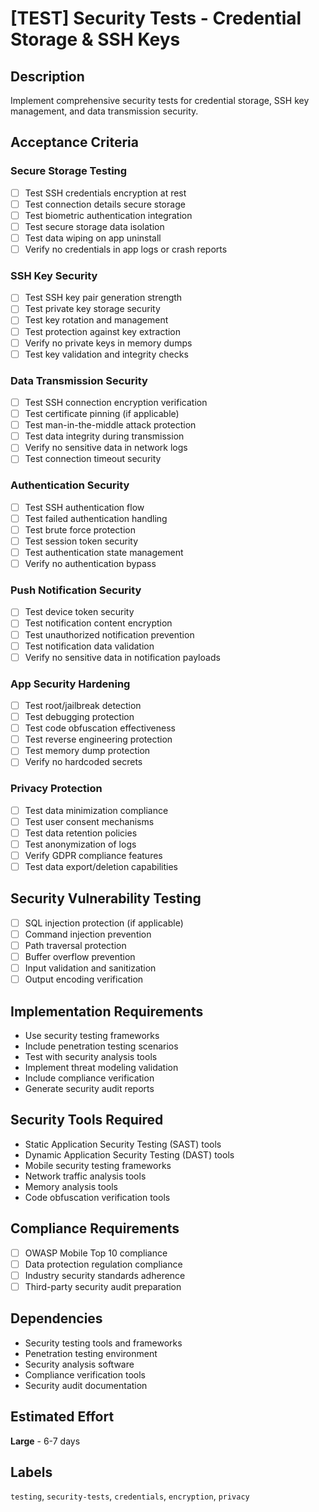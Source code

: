 # [TEST] Security Tests - Credential Storage & SSH Keys

## Description
Implement comprehensive security tests for credential storage, SSH key management, and data transmission security.

## Acceptance Criteria

### Secure Storage Testing
- [ ] Test SSH credentials encryption at rest
- [ ] Test connection details secure storage
- [ ] Test biometric authentication integration
- [ ] Test secure storage data isolation
- [ ] Test data wiping on app uninstall
- [ ] Verify no credentials in app logs or crash reports

### SSH Key Security
- [ ] Test SSH key pair generation strength
- [ ] Test private key storage security
- [ ] Test key rotation and management
- [ ] Test protection against key extraction
- [ ] Verify no private keys in memory dumps
- [ ] Test key validation and integrity checks

### Data Transmission Security
- [ ] Test SSH connection encryption verification
- [ ] Test certificate pinning (if applicable)
- [ ] Test man-in-the-middle attack protection
- [ ] Test data integrity during transmission
- [ ] Verify no sensitive data in network logs
- [ ] Test connection timeout security

### Authentication Security
- [ ] Test SSH authentication flow
- [ ] Test failed authentication handling
- [ ] Test brute force protection
- [ ] Test session token security
- [ ] Test authentication state management
- [ ] Verify no authentication bypass

### Push Notification Security
- [ ] Test device token security
- [ ] Test notification content encryption
- [ ] Test unauthorized notification prevention
- [ ] Test notification data validation
- [ ] Verify no sensitive data in notification payloads

### App Security Hardening
- [ ] Test root/jailbreak detection
- [ ] Test debugging protection
- [ ] Test code obfuscation effectiveness
- [ ] Test reverse engineering protection
- [ ] Test memory dump protection
- [ ] Verify no hardcoded secrets

### Privacy Protection
- [ ] Test data minimization compliance
- [ ] Test user consent mechanisms
- [ ] Test data retention policies
- [ ] Test anonymization of logs
- [ ] Verify GDPR compliance features
- [ ] Test data export/deletion capabilities

## Security Vulnerability Testing
- [ ] SQL injection protection (if applicable)
- [ ] Command injection prevention
- [ ] Path traversal protection
- [ ] Buffer overflow prevention
- [ ] Input validation and sanitization
- [ ] Output encoding verification

## Implementation Requirements
- Use security testing frameworks
- Include penetration testing scenarios
- Test with security analysis tools
- Implement threat modeling validation
- Include compliance verification
- Generate security audit reports

## Security Tools Required
- Static Application Security Testing (SAST) tools
- Dynamic Application Security Testing (DAST) tools
- Mobile security testing frameworks
- Network traffic analysis tools
- Memory analysis tools
- Code obfuscation verification tools

## Compliance Requirements
- [ ] OWASP Mobile Top 10 compliance
- [ ] Data protection regulation compliance
- [ ] Industry security standards adherence
- [ ] Third-party security audit preparation

## Dependencies
- Security testing tools and frameworks
- Penetration testing environment
- Security analysis software
- Compliance verification tools
- Security audit documentation

## Estimated Effort
**Large** - 6-7 days

## Labels
`testing`, `security-tests`, `credentials`, `encryption`, `privacy`